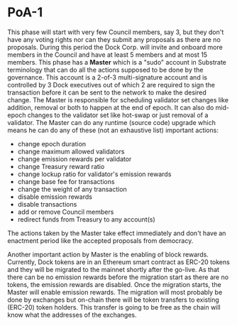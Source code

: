 # PoA-1

This phase will start with very few Council members, say 3, but they don't have any voting rights nor can they submit any proposals as there are no proposals. During this period the Dock Corp. will invite and onboard more members in the Council and have at least 5 members and at most 15 members. This phase has a **Master** which is a "sudo" account in Substrate terminology that can do all the actions supposed to be done by the governance. This account is a 2-of-3 multi-signature account and is controlled by 3 Dock executives out of which 2 are required to sign the transaction before it can be sent to the network to make the desired change. The Master is responsible for scheduling validator set changes like addition, removal or both to happen at the end of epoch. It can also do mid-epoch changes to the validator set like hot-swap or just removal of a validator. The Master can do any runtime \(source code\) upgrade which means he can do any of these \(not an exhaustive list\) important actions:

* change epoch duration
* change maximum allowed validators
* change emission rewards per validator
* change Treasury reward ratio
* change lockup ratio for validator's emission rewards
* change base fee for transactions
* change the weight of any transaction
* disable emission rewards
* disable transactions
* add or remove Council members
* redirect funds from Treasury to any account\(s\)

The actions taken by the Master take effect immediately and don't have an enactment period like the accepted proposals from democracy. 

Another important action by Master is the enabling of block rewards. Currently, Dock tokens are in an Ethereum smart contract as ERC-20 tokens and they will be migrated to the mainnet shortly after the go-live. As that there can be no emission rewards before the migration start as there are no tokens, the emission rewards are disabled. Once the migration starts, the Master will enable emission rewards. The migration will most probably be done by exchanges but on-chain there will be token transfers to existing \(ERC-20\) token holders. This transfer is going to be free as the chain will know what the addresses of the exchanges.

